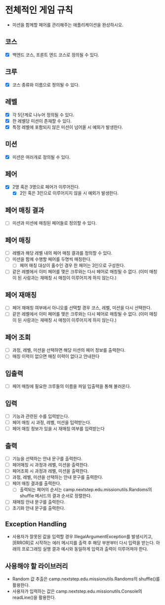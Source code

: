 # 전체적인 게임 규칙
- 미션을 함께할 페어를 관리해주는 애플리케이션을 완성하시오.

## 코스
- [x] 백엔드 코스, 프론트 엔드 코스로 정의될 수 있다.

## 크루
- [x] 코스 종류와 이름으로 정의될 수 있다.

## 레벨
- [x] 각 5단계로 나누어 정의될 수 있다.
- [x] 한 레벨당 미션이 존재할 수 있다.
- [x] 특정 레벨에 포함되지 않은 미션이 넘어올 시 예외가 발생한다.

## 미션
- [x] 미션은 여러개로 정의될 수 있다.

## 페어
- [x] 2명 혹은 3명으로 페어가 이루어진다.
  - [x] 2인 혹은 3인으로 이루어지지 않을 시 예외가 발생한다.

## 페어 매칭 결과
- [ ] 미션과 미션에 매칭된 페어들로 정의할 수 있다.

## 페어 매칭
- [ ] 레벨과 해당 레벨 내의 페어 매칭 결과를 정의할 수 있다.
- [ ] 미션을 함께 수행할 페어를 두명씩 매칭한다.
  - [ ] 페어 매칭 대상이 홀수인 경우 한 페어는 3인으로 구성한다.
- [ ] 같은 레벨에서 이미 페어를 맺은 크루와는 다시 페어로 매칭될 수 없다.
  (이미 매칭이 된 사람과는 재매칭 시 매칭이 이루어지게 하지 않는다.)

## 페어 재매칭
- [ ] 페어 재매칭 여부에서 아니오를 선택할 경우 코스, 레벨, 미션을 다시 선택한다.
- [ ] 같은 레벨에서 이미 페어를 맺은 크루와는 다시 페어로 매칭될 수 없다.
    (이미 매칭이 된 사람과는 재매칭 시 매칭이 이루어지게 하지 않는다.)

## 페어 조회
- [ ] 과정, 레벨, 미션을 선택하면 해당 미션의 페어 정보를 출력한다.
- [ ] 매칭 이력이 없으면 매칭 이력이 없다고 안내한다 

## 입출력
- [ ] 페어 매칭에 필요한 크루들의 이름을 파일 입출력을 통해 불러온다.

## 입력
- [ ] 기능과 관련된 수를 입력받는다.
- [ ] 페어 매칭 시 과정, 레벨, 미션을 입력받는다.
- [ ] 페어 매칭 정보가 있을 시 재매칭 여부를 입력받는다

## 출력
- [ ] 기능을 선택하는 안내 문구를 출력한다.
- [ ] 페어매칭 시 과정과 레벨, 미션을 출력한다.
- [ ] 페어조회 시 과정과 레벨, 미션을 출력한다.
- [ ] 과정, 레벨, 미션을 선택하는 안내 문구를 출력한다.
- [ ] 페어 매칭 결과를 출력한다.
  - [ ] 출력되는 페어의 순서는 camp.nextstep.edu.missionutils.Randoms의 shuffle 메서드의 결과 순서로 정렬한다.
- [ ] 재매칭 안내 문구를 출력한다.
- [ ] 초기화 안내 문구를 출력한다.

## Exception Handling
- 사용자가 잘못된 값을 입력할 경우 IllegalArgumentException를 발생시키고, [ERROR]로 시작하는 에러 메시지를 출력 후 해당 부분부터 다시 입력을 받는다.
  아래의 프로그래밍 실행 결과 예시와 동일하게 입력과 출력이 이루어져야 한다.

## 사용해야 할 라이브러리
- Random 값 추출은 camp.nextstep.edu.missionutils.Randoms의 shuffle()를 활용한다. 
- 사용자가 입력하는 값은 camp.nextstep.edu.missionutils.Console의 readLine()을 활용한다.

  